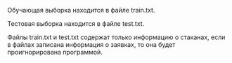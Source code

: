 Обучающая выборка находится в файле train.txt.

Тестовая выборка находится в файле test.txt.

Файлы train.txt и test.txt содержат только информацию о стаканах, если в файлах записана информация о заявках, то она будет проигнорирована программой.
